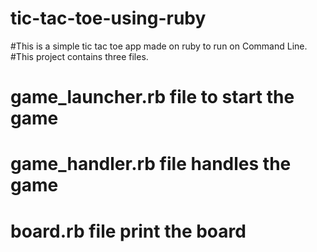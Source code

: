 # tic-tac-toe-using-ruby
#This is a simple tic tac toe app made on ruby to run on Command Line.
#This project contains three files.
# game_launcher.rb file to start the game
# game_handler.rb file handles the game
# board.rb file print the board
